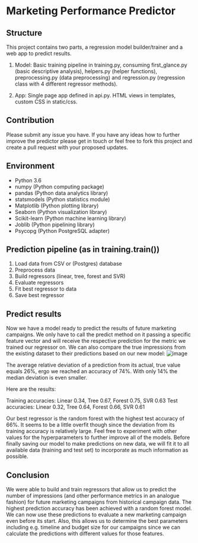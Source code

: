 # Marketing Performance Predictor


## Structure

This project contains two parts, a regression model builder/trainer and a web app to predict results.

1) Model: Basic training pipeline in training.py, consuming first_glance.py (basic descriptive analysis), helpers.py (helper functions), preprocessing.py (data preprocessing) and regression.py (regression class with 4 different regressor methods).

2) App: Single page app defined in api.py. HTML views in templates, custom CSS in static/css.

## Contribution

Please submit any issue you have. If you have any ideas how to further improve the predictor please get in touch or feel free to fork this project and create a pull request with your proposed updates.

## Environment

- Python 3.6
- numpy (Python computing package)
- pandas (Python data analytics library)
- statsmodels (Python statistics module)
- Matplotlib (Python plotting library)
- Seaborn (Python visualization library)
- Scikit-learn (Python machine learning library)
- Joblib (Python pipelining library)
- Psycopg (Python PostgreSQL adapter)

## Prediction pipeline (as in training.train())

1) Load data from CSV or (Postgres) database
2) Preprocess data
3) Build regressors (linear, tree, forest and SVR)
4) Evaluate regressors
5) Fit best regressor to data
6) Save best regressor

## Predict results

Now we have a model ready to predict the results of future marketing campaigns. We only have to call the predict method on it passing a specific feature vector and will receive the respective prediction for the metric we trained our regressor on. We can also compare the true impressions from the existing dataset to their predictions based on our new model:
![image](https://user-images.githubusercontent.com/53311202/140272615-f67937dd-8a1e-4a74-b82c-c3b490b80822.png)

The average relative deviation of a prediction from its actual, true value equals 26%, ergo we reached an accuracy of 74%. With only 14% the median deviation is even smaller.

Here are the results:

Training accuracies: Linear 0.34, Tree 0.67, Forest 0.75, SVR 0.63
Test accuracies: Linear 0.32, Tree 0.64, Forest 0.66, SVR 0.61

Our best regressor is the random forest with the highest test accuracy of 66%. It seems to be a little overfit though since the deviation from its training accuracy is relatively large. Feel free to experiment with other values for the hyperparameters to further improve all of the models.
Before finally saving our model to make predictions on new data, we will fit it to all available data (training and test set) to incorporate as much information as possible.

## Conclusion

We were able to build and train regressors that allow us to predict the number of impressions (and other performance metrics in an analogue fashion) for future marketing campaigns from historical campaign data.
The highest prediction accuracy has been achieved with a random forest model.
We can now use these predictions to evaluate a new marketing campaign even before its start. Also, this allows us to determine the best parameters including e.g. timeline and budget size for our campaigns since we can calculate the predictions with different values for those features.
